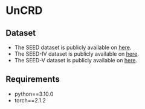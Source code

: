 # UnCRD
## Dataset
* The SEED dataset is publicly available on [here](https://bcmi.sjtu.edu.cn/home/seed/seed.html#).
* The SEED-IV dataset is publicly available on [here](https://bcmi.sjtu.edu.cn/home/seed/seed-iv.html).
* The SEED-V dataset is publicly available on [here](https://bcmi.sjtu.edu.cn/home/seed/seed-v.html).

## Requirements
* python==3.10.0
* torch==2.1.2

